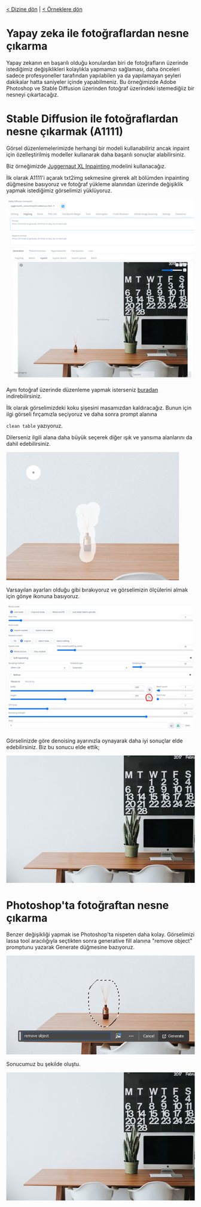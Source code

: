 <a href="/">< Dizine dön</a> | <a href="/ornekler">< Örneklere dön</a>

# Yapay zeka ile fotoğraflardan nesne çıkarma

Yapay zekanın en başarılı olduğu konulardan biri de fotoğrafların üzerinde istediğimiz değişiklikleri kolaylıkla yapmamızı sağlaması, daha önceleri sadece profesyoneller tarafından yapılabilen ya da yapılamayan şeyleri dakikalar hatta saniyeler içinde yapabilmeniz. Bu örneğimizde Adobe Photoshop ve Stable Diffusion üzerinden fotoğraf üzerindeki istemediğiiz bir nesneyi çıkartacağız.

# Stable Diffusion ile fotoğraflardan nesne çıkarmak (A1111)

Görsel düzenlemelerimizde herhangi bir modeli kullanabiliriz ancak inpaint için özelleştirilmiş modeller kullanarak daha başarılı sonuçlar alabilirsiniz. 

Biz örneğimizde [Juggernaut XL Inpainting ](https://civitai.com/models/403361/juggernaut-xl-inpainting) modelini kullanacağız. 

İlk olarak A1111'i açarak txt2img sekmesine girerek alt bölümden inpainting düğmesine basıyoruz ve fotoğraf yükleme alanından üzerinde değişiklik yapmak istediğimiz görselimizi yüklüyoruz.

![alt text](/gorseller/fotograf-nesne-cikarma-1.png)

Aynı fotoğraf üzerinde düzenleme yapmak isterseniz [buradan](https://pixabay.com/photos/apple-computer-browser-business-2568755/) indirebilirsiniz.

İlk olarak görselimizdeki koku şişesini masamızdan kaldıracağız. Bunun için ilgi görseli fırçamızla seçiyoruz ve daha sonra prompt alanına 


`clean table` yazıyoruz.

Dilerseniz ilgili alana daha büyük seçerek diğer ışık ve yansıma alanlarını da dahil edebilirsiniz.

![alt text](/gorseller/fotograf-nesne-cikarma-2.png)

Varsayılan ayarları olduğu gibi bırakıyoruz ve görselimizin ölçülerini almak için gönye ikonuna basıyoruz.

![alt text](/gorseller/fotograf-nesne-cikarma-3.png)

Görselinizde göre denoising ayarınızla oynayarak daha iyi sonuçlar elde edebilirsiniz. Biz bu sonucu elde ettik;

![alt text](../gorseller/fotograf-nesne-cikarma-sonuc-1.png)

# Photoshop'ta fotoğraftan nesne çıkarma

Benzer değişikliği yapmak ise Photoshop'ta nispeten daha kolay. Görselimizi lassa tool aracılığıyla seçtikten sonra generative fill alanına "remove object" promptunu yazarak Generate düğmesine bazıyoruz.


![alt text](../gorseller/fotograf-nesne-cikarma-4.png)

Sonucumuz bu şekilde oluştu.

![alt text](../gorseller/fotograf-nesne-cikarma-sonuc-2.jpg)










